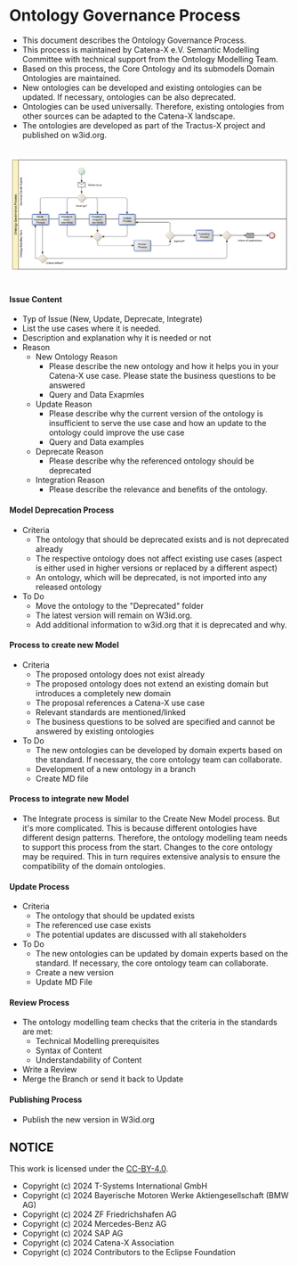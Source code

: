 # Ontology Governance Process

- This document describes the Ontology Governance Process.
- This process is maintained by Catena-X e.V. Semantic Modelling Committee with technical support from the Ontology Modelling Team.
- Based on this process, the Core Ontology and its submodels Domain Ontologies are maintained.
- New ontologies can be developed and existing ontologies can be updated. If necessary, ontologies can be also deprecated.
- Ontologies can be used universally. Therefore, existing ontologies from other sources can be adapted to the Catena-X landscape.
- The ontologies are developed as part of the Tractus-X project and published on w3id.org.

<br/>

<div align="center"  width="100%">
  <img src="../images/governance_process.jpg" alt="image" width="1200" height="auto" />
</div>

<br/>

#### **Issue Content**
- Typ of Issue (New, Update, Deprecate, Integrate)
- List the use cases where it is needed.
- Description and explanation why it is needed or not
- Reason
    - New Ontology Reason
        - Please describe the new ontology and how it helps you in your Catena-X use case. Please state the business questions to be answered 
        - Query and Data Exapmles 
    - Update Reason
        - Please describe why the current version of the ontology is insufficient to serve the use case and how an update to the ontology could improve the use case 
        - Query and Data examples
    - Deprecate Reason
        - Please describe why the referenced ontology should be deprecated
    - Integration Reason
        - Please describe the relevance and benefits of the ontology.


#### **Model Deprecation Process**
- Criteria 
    - The ontology that should be deprecated exists and is not deprecated already 
    - The respective ontology does not affect existing use cases (aspect is either used in higher versions or replaced by a different aspect)
    - An ontology, which will be deprecated, is not imported into any released ontology
- To Do
    - Move the ontology to the "Deprecated" folder
    - The latest version will remain on W3id.org.
    - Add additional information to w3id.org that it is deprecated and why.

#### **Process to create new Model**
- Criteria
    - The proposed ontology does not exist already
    - The proposed ontology does not extend an existing domain but introduces a completely new domain
    - The proposal references a Catena-X use case
    - Relevant standards are mentioned/linked
    - The business questions to be solved are specified and cannot be answered by existing ontologies
- To Do
    - The new ontologies can be developed by domain experts based on the standard. If necessary, the core ontology team can collaborate.
    - Development of a new ontology in a branch
    - Create MD file

#### **Process to integrate new Model**
- The Integrate process is similar to the Create New Model process. But it's more complicated. This is because different ontologies have different design patterns. Therefore, the ontology modelling team needs to support this process from the start. Changes to the core ontology may be required. This in turn requires extensive analysis to ensure the compatibility of the domain ontologies.

#### **Update Process**
- Criteria
    - The ontology that should be updated exists
    - The referenced use case exists
    - The potential updates are discussed with all stakeholders
- To Do
    - The new ontologies can be updated by domain experts based on the standard. If necessary, the core ontology team can collaborate.
    - Create a new version
    - Update MD File

#### **Review Process**
- The ontology modelling team checks that the criteria in the standards are met:
    - Technical Modelling prerequisites
    - Syntax of Content
    - Understandability of Content
- Write a Review
- Merge the Branch or send it back to Update

#### **Publishing Process**
- Publish the new version in W3id.org

## NOTICE

This work is licensed under the [CC-BY-4.0](https://creativecommons.org/licenses/by/4.0/legalcode).

- Copyright (c) 2024 T-Systems International GmbH
- Copyright (c) 2024 Bayerische Motoren Werke Aktiengesellschaft (BMW AG) 
- Copyright (c) 2024 ZF Friedrichshafen AG 
- Copyright (c) 2024 Mercedes-Benz AG 
- Copyright (c) 2024 SAP AG
- Copyright (c) 2024 Catena-X Association
- Copyright (c) 2024 Contributors to the Eclipse Foundation
